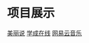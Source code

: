 # 项目展示
<!-- <a target="_blank" href="http://www.baidu.com">百度</a> -->
<a href="./HTML和CSS项目\仿美丽说\index.html">美丽说</a>
<a href="./HTML和CSS项目\学成在线\index.html">学成在线</a>
<a href="./vue项目\music\public\index.html">网易云音乐</a></a>